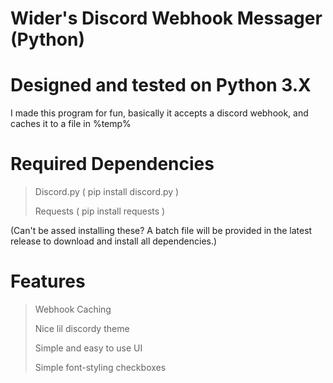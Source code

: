 # Wider's Discord Webhook Messager (Python)

# Designed and tested on Python 3.X

I made this program for fun, basically it accepts a discord webhook, and caches it to a file in %temp%

# Required Dependencies

> Discord.py ( pip install discord.py )
>
> Requests   ( pip install requests )

(Can't be assed installing these? A batch file will be provided in the latest release to download and install all dependencies.)






# Features

> Webhook Caching
>
> Nice lil discordy theme
>
> Simple and easy to use UI
>
> Simple font-styling checkboxes
> 
